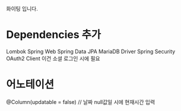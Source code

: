 화이팅
입니다.

# Dependencies 추가
Lombok
Spring Web
Spring Data JPA
MariaDB Driver
Spring Security
OAuth2 Client 이건 소셜 로그인 시에 필요


# 어노테이션
@Column(updatable = false) // 날짜 null값일 시에 현재시간 입력

